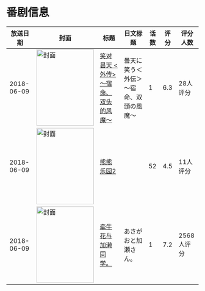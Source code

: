 # 番剧信息

|放送日期|封面|标题|日文标题|话数|评分|评分人数|
|---|---|---|---|---|---|---|
|2018-06-09|<img src="//lain.bgm.tv/pic/cover/c/66/f9/218214_fuU4h.jpg" alt="封面" style="width:150px;height:200px;object-fit:cover;">|[笑对昙天 <外传> ～宿命、双头的风魔～](https://bangumi.tv/subject/218214)|曇天に笑う＜外伝＞～宿命、双頭の風魔～|1|6.3|28人评分|
|2018-06-09|<img src="//lain.bgm.tv/pic/cover/c/38/41/249304_n6JFx.jpg" alt="封面" style="width:150px;height:200px;object-fit:cover;">|[熊熊乐园2](https://bangumi.tv/subject/249304)||52|4.5|11人评分|
|2018-06-09|<img src="//lain.bgm.tv/pic/cover/c/22/86/223818_II9yT.jpg" alt="封面" style="width:150px;height:200px;object-fit:cover;">|[牵牛花与加濑同学。](https://bangumi.tv/subject/223818)|あさがおと加瀬さん。|1|7.2|2568人评分|
